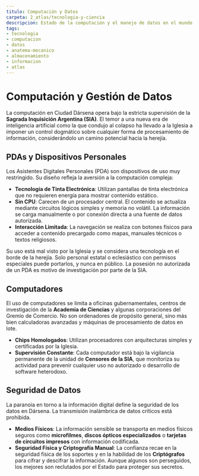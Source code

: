 ```yaml
---
titulo: Computación y Datos
carpeta: 2_atlas/tecnologia-y-ciencia
descripcion: Estado de la computación y el manejo de datos en el mundo post-Anatema Mecánico, incluyendo las restricciones, alternativas permitidas y métodos de almacenamiento de información.
tags:
- tecnologia
- computacion
- datos
- anatema-mecanico
- almacenamiento
- informacion
- atlas
---
```


# Computación y Gestión de Datos

La computación en Ciudad Dársena opera bajo la estricta supervisión de la **Sagrada Inquisición Argentina (SIA)**. El temor a una nueva era de inteligencia artificial como la que condujo al colapso ha llevado a la Iglesia a imponer un control dogmático sobre cualquier forma de procesamiento de información, considerándolo un camino potencial hacia la herejía.

## PDAs y Dispositivos Personales

Los Asistentes Digitales Personales (PDA) son dispositivos de uso muy restringido. Su diseño refleja la aversión a la computación compleja:

-   **Tecnología de Tinta Electrónica**: Utilizan pantallas de tinta electrónica que no requieren energía para mostrar contenido estático.
-   **Sin CPU**: Carecen de un procesador central. El contenido se actualiza mediante circuitos lógicos simples y memoria no volátil. La información se carga manualmente o por conexión directa a una fuente de datos autorizada.
-   **Interacción Limitada**: La navegación se realiza con botones físicos para acceder a contenido precargado como mapas, manuales técnicos o textos religiosos.

Su uso está mal visto por la Iglesia y se considera una tecnología en el borde de la herejía. Solo personal estatal o eclesiástico con permisos especiales puede portarlos, y nunca en público. La posesión no autorizada de un PDA es motivo de investigación por parte de la SIA.

## Computadores

El uso de computadores se limita a oficinas gubernamentales, centros de investigación de la **Academia de Ciencias** y algunas corporaciones del Gremio de Comercio. No son ordenadores de propósito general, sino más bien calculadoras avanzadas y máquinas de procesamiento de datos en lote.

-   **Chips Homologados**: Utilizan procesadores con arquitecturas simples y certificadas por la Iglesia.
-   **Supervisión Constante**: Cada computador está bajo la vigilancia permanente de la unidad de **Censores de la SIA**, que monitoriza su actividad para prevenir cualquier uso no autorizado o desarrollo de software heterodoxo.

## Seguridad de Datos

La paranoia en torno a la información digital define la seguridad de los datos en Dársena. La transmisión inalámbrica de datos críticos está prohibida.

-   **Medios Físicos**: La información sensible se transporta en medios físicos seguros como **microfilmes**, **discos ópticos especializados** o **tarjetas de circuitos impresos** con información codificada.
-   **Seguridad Física y Criptografía Manual**: La confianza recae en la seguridad física de los soportes y en la habilidad de los **Criptógrafos** para cifrar y descifrar la información. Aunque algunos son perseguidos, los mejores son reclutados por el Estado para proteger sus secretos.

